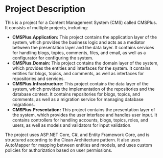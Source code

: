 # Project Description

This is a project for a Content Management System (CMS) called CMSPlus. It consists of multiple projects, including:

- **CMSPlus.Application:** This project contains the application layer of the system, which provides the business logic and acts as a mediator between the presentation layer and the data layer. It contains services for handling blogs, topics, comments, files, and email, as well as a configurator for configuring the system.
- **CMSPlus.Domain:** This project contains the domain layer of the system, which provides the entities and interfaces for the system. It contains entities for blogs, topics, and comments, as well as interfaces for repositories and services.
- **CMSPlus.Infrastructure:** This project contains the data layer of the system, which provides the implementation of the repositories and the database context. It contains repositories for blogs, topics, and comments, as well as a migration service for managing database migrations.
- **CMSPlus.Presentation:** This project contains the presentation layer of the system, which provides the user interface and handles user input. It contains controllers for handling accounts, blogs, topics, roles, and users, as well as models and validators for input validation.

The project uses ASP.NET Core, C#, and Entity Framework Core, and is structured according to the Clean Architecture pattern. It also uses AutoMapper for mapping between entities and models, and uses custom policies for authorization based on user permissions.
